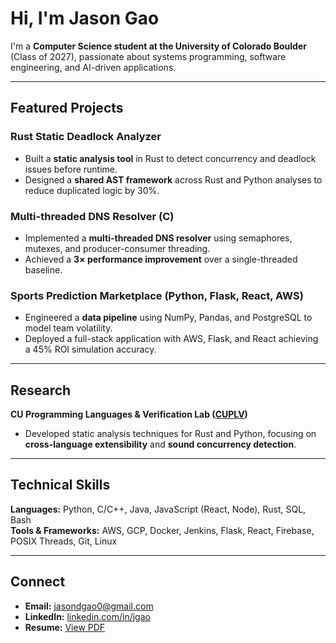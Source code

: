 # Hi, I'm Jason Gao

I'm a **Computer Science student at the University of Colorado Boulder** (Class of 2027), passionate about systems programming, software engineering, and AI-driven applications. 

---

## Featured Projects

### Rust Static Deadlock Analyzer
- Built a **static analysis tool** in Rust to detect concurrency and deadlock issues before runtime.
- Designed a **shared AST framework** across Rust and Python analyses to reduce duplicated logic by 30%.

### Multi-threaded DNS Resolver (C)
- Implemented a **multi-threaded DNS resolver** using semaphores, mutexes, and producer-consumer threading.
- Achieved a **3× performance improvement** over a single-threaded baseline.

### Sports Prediction Marketplace (Python, Flask, React, AWS)
- Engineered a **data pipeline** using NumPy, Pandas, and PostgreSQL to model team volatility.
- Deployed a full-stack application with AWS, Flask, and React achieving a 45% ROI simulation accuracy.

---

## Research
**CU Programming Languages & Verification Lab ([CUPLV](https://plv.colorado.edu/))**  
- Developed static analysis techniques for Rust and Python, focusing on **cross-language extensibility** and **sound concurrency detection**.

---

## Technical Skills
**Languages:** Python, C/C++, Java, JavaScript (React, Node), Rust, SQL, Bash  
**Tools & Frameworks:** AWS, GCP, Docker, Jenkins, Flask, React, Firebase, POSIX Threads, Git, Linux  

---

## Connect
- **Email:** [jasondgao0@gmail.com](mailto:jasondgao0@gmail.com)  
- **LinkedIn:** [linkedin.com/in/jgao](https://linkedin.com/in/jgao)  
- **Resume:** [View PDF](https://github.com/dumparing/resume/blob/main/Jason_Gao_Resume.pdf)  

